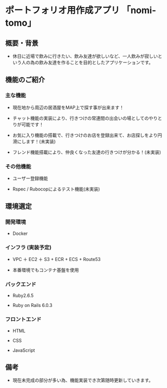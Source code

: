 # ポートフォリオ用作成アプリ  「nomi-tomo」

## 概要・背景
- 休日に近場で飲みに行きたい、飲み友達が欲しいなど、一人飲みが寂しいという人の為の飲み友達を作ることを目的としたアプリケーションです。

## 機能のご紹介

### 主な機能
- 現在地から周辺の居酒屋をMAP上で探す事が出来ます！

- チャット機能の実装により、行きつけの常連間の出会いの場としてのやりとりが可能です！

- お気に入り機能の搭載で、行きつけのお店を登録出来て、お店探しをより円滑にします！(未実装)

- フレンド機能搭載により、仲良くなった友達の行きつけが分かる！(未実装)

### その他機能

- ユーザー登録機能

- Rspec / Rubocopによるテスト機能(未実装)

## 環境選定

### 開発環境

- Docker

### インフラ (実装予定)

- VPC ＋ EC2 ＋ S3 +  ECR + ECS + Route53

- 本番環境でもコンテナ基盤を使用

### バックエンド

- Ruby2.6.5

- Ruby on Rails 6.0.3

### フロントエンド

- HTML

- CSS

- JavaScript

## 備考

- 現在未完成の部分が多い為、機能実装でき次第随時更新していきます。